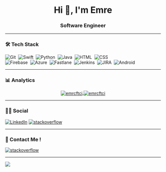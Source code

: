 <h1 align="center">Hi 👋, I'm Emre</h1>
<h3 align="center">Software Engineer</h3>

<hr class="dotted">

### 🛠 Tech Stack
![Git](https://img.shields.io/badge/-Git-05122A?style=for-the-badge&logo=git)&nbsp;
![Swift](https://img.shields.io/badge/Swift-05122A?style=for-the-badge&logo=swift)&nbsp;
![Python](https://img.shields.io/badge/python-05122A?style=for-the-badge&logo=python)&nbsp;
![Java](https://img.shields.io/badge/java-05122A?style=for-the-badge&logo=java)&nbsp;
![HTML](https://img.shields.io/badge/-HTML-05122A?style=for-the-badge&logo=HTML5&logoColor=E34F26)&nbsp;
![CSS](https://img.shields.io/badge/-CSS-05122A?style=for-the-badge&logo=CSS3&logoColor=239120)&nbsp;   
![Firebase](https://img.shields.io/badge/firebase-05122A?style=for-the-badge&logo=firebase&logoColor=yellow)&nbsp;
![Azure](https://img.shields.io/badge/-azure-05122A?style=for-the-badge&logo=microsoft)&nbsp;
![Fastlane](https://img.shields.io/badge/-fastlane-05122A?style=for-the-badge&logo=fastlane)&nbsp;
![Jenkins](https://img.shields.io/badge/-jenkins-05122A?style=for-the-badge&logo=jenkins)&nbsp;
![JIRA](https://img.shields.io/badge/-jira-05122A?style=for-the-badge&logo=jira)&nbsp;
![Android](https://img.shields.io/badge/-android-05122A?style=for-the-badge&logo=android)&nbsp;

<hr class="dotted">

### 📊 Analytics
<p align="center">
<a href="https://github.com/emrcftci">
  <img align="center" src="https://github-readme-stats.vercel.app/api?username=emrcftci&show_icons=true&locale=en&theme=algolia&include_all_commits=true&count_private=true" alt="emrcftci"/>
  <img align="center" src="https://github-readme-stats.vercel.app/api/top-langs?username=emrcftci&show_icons=true&locale=en&layout=compact&theme=algolia" alt="emrcftci"/>
</a>
</p>

<hr class="dotted">

### 🤝🏻 Social

<a href="https://www.linkedin.com/in/emreciftci-profile/" target="blank"><img align="center" src="https://img.shields.io/badge/LinkedIn-0077B5?style=for-the-badge&logo=linkedin&logoColor=white" alt="LinkedIn" /></a>
<a href="https://stackoverflow.com/users/story/7512091" target="blank"><img align="center" src="https://img.shields.io/badge/Stack_Overflow-FE7A16?style=for-the-badge&logo=stack-overflow&logoColor=white" alt="stackoverflow" /></a>

<hr class="dotted">

### 📩 Contact Me ! 

<a href="mailto:emreciftci541@gmail.com" target="blank"><img align="center" src="https://img.shields.io/badge/Gmail-D14836?style=for-the-badge&logo=gmail&logoColor=white" alt="stackoverflow" /></a>

<hr class="dotted">

![](https://komarev.com/ghpvc/?username=emrcftci&style=for-the-badge)